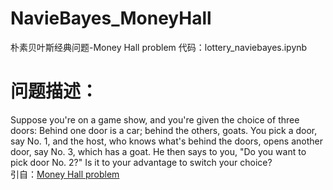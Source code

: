 # NavieBayes_MoneyHall
朴素贝叶斯经典问题-Money Hall problem
代码：lottery_naviebayes.ipynb
# 问题描述：
Suppose you're on a game show, and you're given the choice of three doors: Behind one door is a car; behind the others, goats. You pick a door, say No. 1, and the host, who knows what's behind the doors, opens another door, say No. 3, which has a goat. He then says to you, "Do you want to pick door No. 2?" Is it to your advantage to switch your choice?  
引自：[Money Hall problem](https://en.wikipedia.org/wiki/Monty_Hall_problem)
